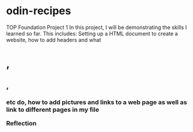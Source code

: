# odin-recipes
TOP Foundation Project 1
In this project, I will be demonstrating the skills I learned so far. This includes:
Setting up a HTML document to create a website, how to add headers and what <h1>, <h2>, <h3> etc do, how to add pictures and links to a web page as well as link to different pages in my file


Reflection

